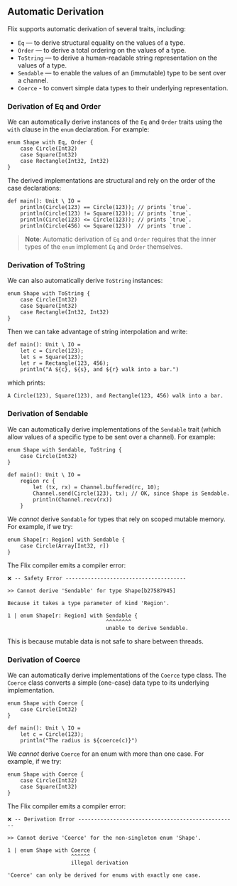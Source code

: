 ## Automatic Derivation

Flix supports automatic derivation of several traits, including:

- `Eq` — to derive structural equality on the values of a type.
- `Order` — to derive a total ordering on the values of a type.
- `ToString` — to derive a human-readable string representation on the values of a type.
- `Sendable` — to enable the values of an (immutable) type to be sent over a channel.
- `Coerce` - to convert simple data types to their underlying representation.

### Derivation of Eq and Order

We can automatically derive instances of the `Eq` and `Order` traits using
the `with` clause in the `enum` declaration. For example: 

```flix
enum Shape with Eq, Order {
    case Circle(Int32)
    case Square(Int32)
    case Rectangle(Int32, Int32)
}
```

The derived implementations are structural and rely on the order of the case
declarations:

```flix
def main(): Unit \ IO = 
    println(Circle(123) == Circle(123)); // prints `true`.
    println(Circle(123) != Square(123)); // prints `true`.
    println(Circle(123) <= Circle(123)); // prints `true`.
    println(Circle(456) <= Square(123))  // prints `true`.
```

> **Note**: Automatic derivation of `Eq` and `Order` requires that the inner
> types of the `enum` implement `Eq` and `Order` themselves.

### Derivation of ToString

We can also automatically derive `ToString` instances:

```flix
enum Shape with ToString {
    case Circle(Int32)
    case Square(Int32)
    case Rectangle(Int32, Int32)
}
```

Then we can take advantage of string interpolation and write:

```flix
def main(): Unit \ IO = 
    let c = Circle(123);
    let s = Square(123);
    let r = Rectangle(123, 456);
    println("A ${c}, ${s}, and ${r} walk into a bar.")
```

which prints:

```
A Circle(123), Square(123), and Rectangle(123, 456) walk into a bar.
```

### Derivation of Sendable

We can automatically derive implementations of the `Sendable` trait (which
allow values of a specific type to be sent over a channel). For example:

```flix
enum Shape with Sendable, ToString {
    case Circle(Int32)
}

def main(): Unit \ IO = 
    region rc {
        let (tx, rx) = Channel.buffered(rc, 10);
        Channel.send(Circle(123), tx); // OK, since Shape is Sendable.
        println(Channel.recv(rx))
    }
```

We _cannot_ derive `Sendable` for types that rely on scoped mutable memory. For
example, if we try:

```flix
enum Shape[r: Region] with Sendable {
    case Circle(Array[Int32, r])
}
```

The Flix compiler emits a compiler error:

```
❌ -- Safety Error --------------------------------------

>> Cannot derive 'Sendable' for type Shape[b27587945]

Because it takes a type parameter of kind 'Region'.

1 | enum Shape[r: Region] with Sendable {
                               ^^^^^^^^
                               unable to derive Sendable.
```

This is because mutable data is not safe to share between threads.

### Derivation of Coerce

We can automatically derive implementations of the `Coerce` type class.
The `Coerce` class converts a simple (one-case) data type
to its underlying implementation.

```flix
enum Shape with Coerce {
    case Circle(Int32)
}

def main(): Unit \ IO =
    let c = Circle(123);
    println("The radius is ${coerce(c)}")
```

We _cannot_ derive `Coerce` for an enum with more than one case.
For example, if we try:

```flix
enum Shape with Coerce {
    case Circle(Int32)
    case Square(Int32)
}
```

The Flix compiler emits a compiler error:

```
❌ -- Derivation Error --------------------------------------------------

>> Cannot derive 'Coerce' for the non-singleton enum 'Shape'.

1 | enum Shape with Coerce {
                    ^^^^^^
                    illegal derivation

'Coerce' can only be derived for enums with exactly one case.
```